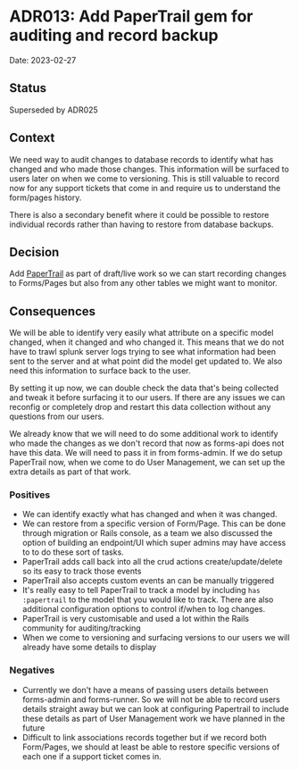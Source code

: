 # ADR013: Add PaperTrail gem for auditing and record backup

Date: 2023-02-27

## Status

Superseded by ADR025

## Context

We need way to audit changes to database records to identify what has changed and who made those changes. This information
will be surfaced to users later on when we come to versioning. This is still valuable to record now for any support tickets
that come in and require us to understand the form/pages history.

There is also a secondary benefit where it could be possible to restore individual records rather than having to restore
from database backups.

## Decision

Add [PaperTrail](https://github.com/paper-trail-gem/paper_trail) as part of draft/live work so we can start recording
changes to Forms/Pages but also from any other tables we might want to monitor.

## Consequences

We will be able to identify very easily what attribute on a specific model changed, when it changed and who changed it.
This means that we do not have to trawl splunk server logs trying to see what information had been sent to the server
and at what point did the model get updated to. We also need this information to surface back to the user.

By setting it up now, we can double check the data that's being collected and tweak it before surfacing it to our users.
If there are any issues we can reconfig or completely drop and restart this data collection without any questions from our users.

We already know that we will need to do some additional work to identify who made the changes as we don't record that now as
forms-api does not have this data. We will need to pass it in from forms-admin. If we do setup PaperTrail now, when we
come to do User Management, we can set up the extra details as part of that work.

### Positives

- We can identify exactly what has changed and when it was changed.
- We can restore from a specific version of Form/Page. This can be done through migration or Rails console, as a team we also
  discussed the option of building an endpoint/UI which super admins may have access to to do these sort of tasks.
- PaperTrail adds call back into all the crud actions create/update/delete so its easy to track those events
- PaperTrail also accepts custom events an can be manually triggered
- It's really easy to tell PaperTrail to track a model by including `has :papertrail` to the model that you would like to
  track. There are also additional configuration options to control if/when to log changes.
- PaperTrail is very customisable and used a lot within the Rails community for auditing/tracking
- When we come to versioning and surfacing versions to our users we will already have some details to display

### Negatives
- Currently we don't have a means of passing users details between forms-admin and forms-runner. So we will not be able
  to record users details straight away but we can look at configuring Papertrail to include these details as part of
  User Management work we have planned in the future
- Difficult to link associations records together but if we record both Form/Pages, we should at least be able to restore
  specific versions of each one if a support ticket comes in.

